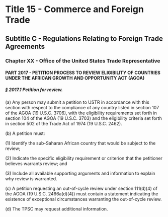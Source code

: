 
# Title 15 - Commerce and Foreign Trade
## Subtitle C - Regulations Relating to Foreign Trade Agreements
### Chapter XX - Office of the United States Trade Representative
#### PART 2017 - PETITION PROCESS TO REVIEW ELIGIBILITY OF COUNTRIES UNDER THE AFRICAN GROWTH AND OPPORTUNITY ACT (AGOA)
##### § 2017.1 Petition for review.

(a) Any person may submit a petition to USTR in accordance with this section with respect to the compliance of any country listed in section 107 of the AGOA (19 U.S.C. 3706), with the eligibility requirements set forth in section 104 of the AGOA (19 U.S.C. 3703) and the eligibility criteria set forth in section 502 of the Trade Act of 1974 (19 U.S.C. 2462).

(b) A petition must:

(1) Identify the sub-Saharan African country that would be subject to the review;

(2) Indicate the specific eligibility requirement or criterion that the petitioner believes warrants review; and

(3) Include all available supporting arguments and information to explain why review is warranted.

(c) A petition requesting an out-of-cycle review under section 111(d)(4) of the AGOA (19 U.S.C. 2466a(d)(4)) must contain a statement indicating the existence of exceptional circumstances warranting the out-of-cycle review.

(d) The TPSC may request additional information.
